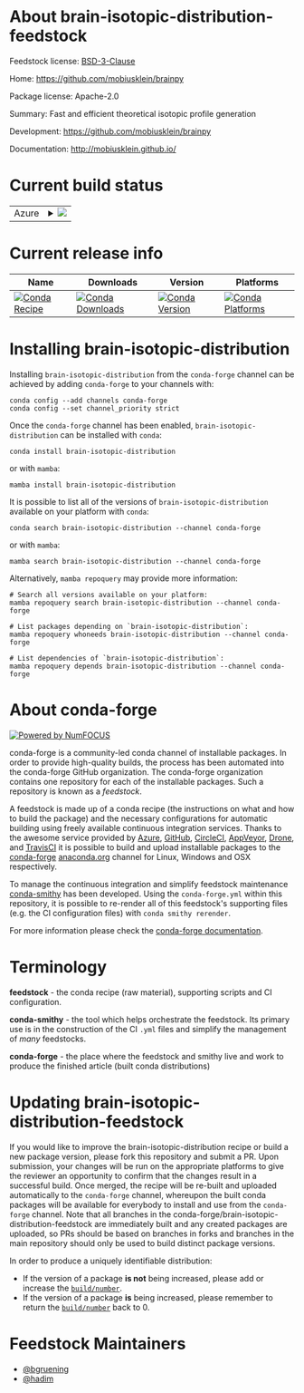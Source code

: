 About brain-isotopic-distribution-feedstock
===========================================

Feedstock license: [BSD-3-Clause](https://github.com/conda-forge/brain-isotopic-distribution-feedstock/blob/main/LICENSE.txt)

Home: https://github.com/mobiusklein/brainpy

Package license: Apache-2.0

Summary: Fast and efficient theoretical isotopic profile generation

Development: https://github.com/mobiusklein/brainpy

Documentation: http://mobiusklein.github.io/

Current build status
====================


<table>
    
  <tr>
    <td>Azure</td>
    <td>
      <details>
        <summary>
          <a href="https://dev.azure.com/conda-forge/feedstock-builds/_build/latest?definitionId=111&branchName=main">
            <img src="https://dev.azure.com/conda-forge/feedstock-builds/_apis/build/status/brain-isotopic-distribution-feedstock?branchName=main">
          </a>
        </summary>
        <table>
          <thead><tr><th>Variant</th><th>Status</th></tr></thead>
          <tbody><tr>
              <td>linux_64_python3.10.____cpython</td>
              <td>
                <a href="https://dev.azure.com/conda-forge/feedstock-builds/_build/latest?definitionId=111&branchName=main">
                  <img src="https://dev.azure.com/conda-forge/feedstock-builds/_apis/build/status/brain-isotopic-distribution-feedstock?branchName=main&jobName=linux&configuration=linux%20linux_64_python3.10.____cpython" alt="variant">
                </a>
              </td>
            </tr><tr>
              <td>linux_64_python3.11.____cpython</td>
              <td>
                <a href="https://dev.azure.com/conda-forge/feedstock-builds/_build/latest?definitionId=111&branchName=main">
                  <img src="https://dev.azure.com/conda-forge/feedstock-builds/_apis/build/status/brain-isotopic-distribution-feedstock?branchName=main&jobName=linux&configuration=linux%20linux_64_python3.11.____cpython" alt="variant">
                </a>
              </td>
            </tr><tr>
              <td>linux_64_python3.12.____cpython</td>
              <td>
                <a href="https://dev.azure.com/conda-forge/feedstock-builds/_build/latest?definitionId=111&branchName=main">
                  <img src="https://dev.azure.com/conda-forge/feedstock-builds/_apis/build/status/brain-isotopic-distribution-feedstock?branchName=main&jobName=linux&configuration=linux%20linux_64_python3.12.____cpython" alt="variant">
                </a>
              </td>
            </tr><tr>
              <td>linux_64_python3.13.____cp313</td>
              <td>
                <a href="https://dev.azure.com/conda-forge/feedstock-builds/_build/latest?definitionId=111&branchName=main">
                  <img src="https://dev.azure.com/conda-forge/feedstock-builds/_apis/build/status/brain-isotopic-distribution-feedstock?branchName=main&jobName=linux&configuration=linux%20linux_64_python3.13.____cp313" alt="variant">
                </a>
              </td>
            </tr><tr>
              <td>linux_64_python3.9.____cpython</td>
              <td>
                <a href="https://dev.azure.com/conda-forge/feedstock-builds/_build/latest?definitionId=111&branchName=main">
                  <img src="https://dev.azure.com/conda-forge/feedstock-builds/_apis/build/status/brain-isotopic-distribution-feedstock?branchName=main&jobName=linux&configuration=linux%20linux_64_python3.9.____cpython" alt="variant">
                </a>
              </td>
            </tr><tr>
              <td>linux_aarch64_python3.10.____cpython</td>
              <td>
                <a href="https://dev.azure.com/conda-forge/feedstock-builds/_build/latest?definitionId=111&branchName=main">
                  <img src="https://dev.azure.com/conda-forge/feedstock-builds/_apis/build/status/brain-isotopic-distribution-feedstock?branchName=main&jobName=linux&configuration=linux%20linux_aarch64_python3.10.____cpython" alt="variant">
                </a>
              </td>
            </tr><tr>
              <td>linux_aarch64_python3.11.____cpython</td>
              <td>
                <a href="https://dev.azure.com/conda-forge/feedstock-builds/_build/latest?definitionId=111&branchName=main">
                  <img src="https://dev.azure.com/conda-forge/feedstock-builds/_apis/build/status/brain-isotopic-distribution-feedstock?branchName=main&jobName=linux&configuration=linux%20linux_aarch64_python3.11.____cpython" alt="variant">
                </a>
              </td>
            </tr><tr>
              <td>linux_aarch64_python3.12.____cpython</td>
              <td>
                <a href="https://dev.azure.com/conda-forge/feedstock-builds/_build/latest?definitionId=111&branchName=main">
                  <img src="https://dev.azure.com/conda-forge/feedstock-builds/_apis/build/status/brain-isotopic-distribution-feedstock?branchName=main&jobName=linux&configuration=linux%20linux_aarch64_python3.12.____cpython" alt="variant">
                </a>
              </td>
            </tr><tr>
              <td>linux_aarch64_python3.13.____cp313</td>
              <td>
                <a href="https://dev.azure.com/conda-forge/feedstock-builds/_build/latest?definitionId=111&branchName=main">
                  <img src="https://dev.azure.com/conda-forge/feedstock-builds/_apis/build/status/brain-isotopic-distribution-feedstock?branchName=main&jobName=linux&configuration=linux%20linux_aarch64_python3.13.____cp313" alt="variant">
                </a>
              </td>
            </tr><tr>
              <td>linux_aarch64_python3.9.____cpython</td>
              <td>
                <a href="https://dev.azure.com/conda-forge/feedstock-builds/_build/latest?definitionId=111&branchName=main">
                  <img src="https://dev.azure.com/conda-forge/feedstock-builds/_apis/build/status/brain-isotopic-distribution-feedstock?branchName=main&jobName=linux&configuration=linux%20linux_aarch64_python3.9.____cpython" alt="variant">
                </a>
              </td>
            </tr><tr>
              <td>linux_ppc64le_python3.10.____cpython</td>
              <td>
                <a href="https://dev.azure.com/conda-forge/feedstock-builds/_build/latest?definitionId=111&branchName=main">
                  <img src="https://dev.azure.com/conda-forge/feedstock-builds/_apis/build/status/brain-isotopic-distribution-feedstock?branchName=main&jobName=linux&configuration=linux%20linux_ppc64le_python3.10.____cpython" alt="variant">
                </a>
              </td>
            </tr><tr>
              <td>linux_ppc64le_python3.11.____cpython</td>
              <td>
                <a href="https://dev.azure.com/conda-forge/feedstock-builds/_build/latest?definitionId=111&branchName=main">
                  <img src="https://dev.azure.com/conda-forge/feedstock-builds/_apis/build/status/brain-isotopic-distribution-feedstock?branchName=main&jobName=linux&configuration=linux%20linux_ppc64le_python3.11.____cpython" alt="variant">
                </a>
              </td>
            </tr><tr>
              <td>linux_ppc64le_python3.12.____cpython</td>
              <td>
                <a href="https://dev.azure.com/conda-forge/feedstock-builds/_build/latest?definitionId=111&branchName=main">
                  <img src="https://dev.azure.com/conda-forge/feedstock-builds/_apis/build/status/brain-isotopic-distribution-feedstock?branchName=main&jobName=linux&configuration=linux%20linux_ppc64le_python3.12.____cpython" alt="variant">
                </a>
              </td>
            </tr><tr>
              <td>linux_ppc64le_python3.13.____cp313</td>
              <td>
                <a href="https://dev.azure.com/conda-forge/feedstock-builds/_build/latest?definitionId=111&branchName=main">
                  <img src="https://dev.azure.com/conda-forge/feedstock-builds/_apis/build/status/brain-isotopic-distribution-feedstock?branchName=main&jobName=linux&configuration=linux%20linux_ppc64le_python3.13.____cp313" alt="variant">
                </a>
              </td>
            </tr><tr>
              <td>linux_ppc64le_python3.9.____cpython</td>
              <td>
                <a href="https://dev.azure.com/conda-forge/feedstock-builds/_build/latest?definitionId=111&branchName=main">
                  <img src="https://dev.azure.com/conda-forge/feedstock-builds/_apis/build/status/brain-isotopic-distribution-feedstock?branchName=main&jobName=linux&configuration=linux%20linux_ppc64le_python3.9.____cpython" alt="variant">
                </a>
              </td>
            </tr><tr>
              <td>osx_64_python3.10.____cpython</td>
              <td>
                <a href="https://dev.azure.com/conda-forge/feedstock-builds/_build/latest?definitionId=111&branchName=main">
                  <img src="https://dev.azure.com/conda-forge/feedstock-builds/_apis/build/status/brain-isotopic-distribution-feedstock?branchName=main&jobName=osx&configuration=osx%20osx_64_python3.10.____cpython" alt="variant">
                </a>
              </td>
            </tr><tr>
              <td>osx_64_python3.11.____cpython</td>
              <td>
                <a href="https://dev.azure.com/conda-forge/feedstock-builds/_build/latest?definitionId=111&branchName=main">
                  <img src="https://dev.azure.com/conda-forge/feedstock-builds/_apis/build/status/brain-isotopic-distribution-feedstock?branchName=main&jobName=osx&configuration=osx%20osx_64_python3.11.____cpython" alt="variant">
                </a>
              </td>
            </tr><tr>
              <td>osx_64_python3.12.____cpython</td>
              <td>
                <a href="https://dev.azure.com/conda-forge/feedstock-builds/_build/latest?definitionId=111&branchName=main">
                  <img src="https://dev.azure.com/conda-forge/feedstock-builds/_apis/build/status/brain-isotopic-distribution-feedstock?branchName=main&jobName=osx&configuration=osx%20osx_64_python3.12.____cpython" alt="variant">
                </a>
              </td>
            </tr><tr>
              <td>osx_64_python3.13.____cp313</td>
              <td>
                <a href="https://dev.azure.com/conda-forge/feedstock-builds/_build/latest?definitionId=111&branchName=main">
                  <img src="https://dev.azure.com/conda-forge/feedstock-builds/_apis/build/status/brain-isotopic-distribution-feedstock?branchName=main&jobName=osx&configuration=osx%20osx_64_python3.13.____cp313" alt="variant">
                </a>
              </td>
            </tr><tr>
              <td>osx_64_python3.9.____cpython</td>
              <td>
                <a href="https://dev.azure.com/conda-forge/feedstock-builds/_build/latest?definitionId=111&branchName=main">
                  <img src="https://dev.azure.com/conda-forge/feedstock-builds/_apis/build/status/brain-isotopic-distribution-feedstock?branchName=main&jobName=osx&configuration=osx%20osx_64_python3.9.____cpython" alt="variant">
                </a>
              </td>
            </tr><tr>
              <td>osx_arm64_python3.10.____cpython</td>
              <td>
                <a href="https://dev.azure.com/conda-forge/feedstock-builds/_build/latest?definitionId=111&branchName=main">
                  <img src="https://dev.azure.com/conda-forge/feedstock-builds/_apis/build/status/brain-isotopic-distribution-feedstock?branchName=main&jobName=osx&configuration=osx%20osx_arm64_python3.10.____cpython" alt="variant">
                </a>
              </td>
            </tr><tr>
              <td>osx_arm64_python3.11.____cpython</td>
              <td>
                <a href="https://dev.azure.com/conda-forge/feedstock-builds/_build/latest?definitionId=111&branchName=main">
                  <img src="https://dev.azure.com/conda-forge/feedstock-builds/_apis/build/status/brain-isotopic-distribution-feedstock?branchName=main&jobName=osx&configuration=osx%20osx_arm64_python3.11.____cpython" alt="variant">
                </a>
              </td>
            </tr><tr>
              <td>osx_arm64_python3.12.____cpython</td>
              <td>
                <a href="https://dev.azure.com/conda-forge/feedstock-builds/_build/latest?definitionId=111&branchName=main">
                  <img src="https://dev.azure.com/conda-forge/feedstock-builds/_apis/build/status/brain-isotopic-distribution-feedstock?branchName=main&jobName=osx&configuration=osx%20osx_arm64_python3.12.____cpython" alt="variant">
                </a>
              </td>
            </tr><tr>
              <td>osx_arm64_python3.13.____cp313</td>
              <td>
                <a href="https://dev.azure.com/conda-forge/feedstock-builds/_build/latest?definitionId=111&branchName=main">
                  <img src="https://dev.azure.com/conda-forge/feedstock-builds/_apis/build/status/brain-isotopic-distribution-feedstock?branchName=main&jobName=osx&configuration=osx%20osx_arm64_python3.13.____cp313" alt="variant">
                </a>
              </td>
            </tr><tr>
              <td>osx_arm64_python3.9.____cpython</td>
              <td>
                <a href="https://dev.azure.com/conda-forge/feedstock-builds/_build/latest?definitionId=111&branchName=main">
                  <img src="https://dev.azure.com/conda-forge/feedstock-builds/_apis/build/status/brain-isotopic-distribution-feedstock?branchName=main&jobName=osx&configuration=osx%20osx_arm64_python3.9.____cpython" alt="variant">
                </a>
              </td>
            </tr><tr>
              <td>win_64_python3.10.____cpython</td>
              <td>
                <a href="https://dev.azure.com/conda-forge/feedstock-builds/_build/latest?definitionId=111&branchName=main">
                  <img src="https://dev.azure.com/conda-forge/feedstock-builds/_apis/build/status/brain-isotopic-distribution-feedstock?branchName=main&jobName=win&configuration=win%20win_64_python3.10.____cpython" alt="variant">
                </a>
              </td>
            </tr><tr>
              <td>win_64_python3.11.____cpython</td>
              <td>
                <a href="https://dev.azure.com/conda-forge/feedstock-builds/_build/latest?definitionId=111&branchName=main">
                  <img src="https://dev.azure.com/conda-forge/feedstock-builds/_apis/build/status/brain-isotopic-distribution-feedstock?branchName=main&jobName=win&configuration=win%20win_64_python3.11.____cpython" alt="variant">
                </a>
              </td>
            </tr><tr>
              <td>win_64_python3.12.____cpython</td>
              <td>
                <a href="https://dev.azure.com/conda-forge/feedstock-builds/_build/latest?definitionId=111&branchName=main">
                  <img src="https://dev.azure.com/conda-forge/feedstock-builds/_apis/build/status/brain-isotopic-distribution-feedstock?branchName=main&jobName=win&configuration=win%20win_64_python3.12.____cpython" alt="variant">
                </a>
              </td>
            </tr><tr>
              <td>win_64_python3.13.____cp313</td>
              <td>
                <a href="https://dev.azure.com/conda-forge/feedstock-builds/_build/latest?definitionId=111&branchName=main">
                  <img src="https://dev.azure.com/conda-forge/feedstock-builds/_apis/build/status/brain-isotopic-distribution-feedstock?branchName=main&jobName=win&configuration=win%20win_64_python3.13.____cp313" alt="variant">
                </a>
              </td>
            </tr><tr>
              <td>win_64_python3.9.____cpython</td>
              <td>
                <a href="https://dev.azure.com/conda-forge/feedstock-builds/_build/latest?definitionId=111&branchName=main">
                  <img src="https://dev.azure.com/conda-forge/feedstock-builds/_apis/build/status/brain-isotopic-distribution-feedstock?branchName=main&jobName=win&configuration=win%20win_64_python3.9.____cpython" alt="variant">
                </a>
              </td>
            </tr>
          </tbody>
        </table>
      </details>
    </td>
  </tr>
</table>

Current release info
====================

| Name | Downloads | Version | Platforms |
| --- | --- | --- | --- |
| [![Conda Recipe](https://img.shields.io/badge/recipe-brain--isotopic--distribution-green.svg)](https://anaconda.org/conda-forge/brain-isotopic-distribution) | [![Conda Downloads](https://img.shields.io/conda/dn/conda-forge/brain-isotopic-distribution.svg)](https://anaconda.org/conda-forge/brain-isotopic-distribution) | [![Conda Version](https://img.shields.io/conda/vn/conda-forge/brain-isotopic-distribution.svg)](https://anaconda.org/conda-forge/brain-isotopic-distribution) | [![Conda Platforms](https://img.shields.io/conda/pn/conda-forge/brain-isotopic-distribution.svg)](https://anaconda.org/conda-forge/brain-isotopic-distribution) |

Installing brain-isotopic-distribution
======================================

Installing `brain-isotopic-distribution` from the `conda-forge` channel can be achieved by adding `conda-forge` to your channels with:

```
conda config --add channels conda-forge
conda config --set channel_priority strict
```

Once the `conda-forge` channel has been enabled, `brain-isotopic-distribution` can be installed with `conda`:

```
conda install brain-isotopic-distribution
```

or with `mamba`:

```
mamba install brain-isotopic-distribution
```

It is possible to list all of the versions of `brain-isotopic-distribution` available on your platform with `conda`:

```
conda search brain-isotopic-distribution --channel conda-forge
```

or with `mamba`:

```
mamba search brain-isotopic-distribution --channel conda-forge
```

Alternatively, `mamba repoquery` may provide more information:

```
# Search all versions available on your platform:
mamba repoquery search brain-isotopic-distribution --channel conda-forge

# List packages depending on `brain-isotopic-distribution`:
mamba repoquery whoneeds brain-isotopic-distribution --channel conda-forge

# List dependencies of `brain-isotopic-distribution`:
mamba repoquery depends brain-isotopic-distribution --channel conda-forge
```


About conda-forge
=================

[![Powered by
NumFOCUS](https://img.shields.io/badge/powered%20by-NumFOCUS-orange.svg?style=flat&colorA=E1523D&colorB=007D8A)](https://numfocus.org)

conda-forge is a community-led conda channel of installable packages.
In order to provide high-quality builds, the process has been automated into the
conda-forge GitHub organization. The conda-forge organization contains one repository
for each of the installable packages. Such a repository is known as a *feedstock*.

A feedstock is made up of a conda recipe (the instructions on what and how to build
the package) and the necessary configurations for automatic building using freely
available continuous integration services. Thanks to the awesome service provided by
[Azure](https://azure.microsoft.com/en-us/services/devops/), [GitHub](https://github.com/),
[CircleCI](https://circleci.com/), [AppVeyor](https://www.appveyor.com/),
[Drone](https://cloud.drone.io/welcome), and [TravisCI](https://travis-ci.com/)
it is possible to build and upload installable packages to the
[conda-forge](https://anaconda.org/conda-forge) [anaconda.org](https://anaconda.org/)
channel for Linux, Windows and OSX respectively.

To manage the continuous integration and simplify feedstock maintenance
[conda-smithy](https://github.com/conda-forge/conda-smithy) has been developed.
Using the ``conda-forge.yml`` within this repository, it is possible to re-render all of
this feedstock's supporting files (e.g. the CI configuration files) with ``conda smithy rerender``.

For more information please check the [conda-forge documentation](https://conda-forge.org/docs/).

Terminology
===========

**feedstock** - the conda recipe (raw material), supporting scripts and CI configuration.

**conda-smithy** - the tool which helps orchestrate the feedstock.
                   Its primary use is in the construction of the CI ``.yml`` files
                   and simplify the management of *many* feedstocks.

**conda-forge** - the place where the feedstock and smithy live and work to
                  produce the finished article (built conda distributions)


Updating brain-isotopic-distribution-feedstock
==============================================

If you would like to improve the brain-isotopic-distribution recipe or build a new
package version, please fork this repository and submit a PR. Upon submission,
your changes will be run on the appropriate platforms to give the reviewer an
opportunity to confirm that the changes result in a successful build. Once
merged, the recipe will be re-built and uploaded automatically to the
`conda-forge` channel, whereupon the built conda packages will be available for
everybody to install and use from the `conda-forge` channel.
Note that all branches in the conda-forge/brain-isotopic-distribution-feedstock are
immediately built and any created packages are uploaded, so PRs should be based
on branches in forks and branches in the main repository should only be used to
build distinct package versions.

In order to produce a uniquely identifiable distribution:
 * If the version of a package **is not** being increased, please add or increase
   the [``build/number``](https://docs.conda.io/projects/conda-build/en/latest/resources/define-metadata.html#build-number-and-string).
 * If the version of a package **is** being increased, please remember to return
   the [``build/number``](https://docs.conda.io/projects/conda-build/en/latest/resources/define-metadata.html#build-number-and-string)
   back to 0.

Feedstock Maintainers
=====================

* [@bgruening](https://github.com/bgruening/)
* [@hadim](https://github.com/hadim/)

